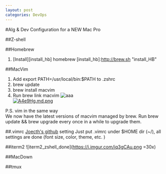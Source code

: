```yaml
---
layout: post
categories: DevOps
---
```

#Alg & Dev Configuration for a NEW Mac Pro
<!--![aaa](http://img2.3png.com/efa7ac2948c7148fb02c1cfc57afe5170de6.png)
-->

##Z-shell

##Homebrew
1. [Install][install_hb] homebrew 
[install_hb]:http://brew.sh "install_HB"

##MacVim
1. Add export PATH=/usr/local/bin:$PATH to .zshrc
1. brew update
1. brew install macvim 
1. Run brew link macvim
![aaa](https://i.imgur.com/mOqtUOD.png)  
[![A4e9Hg.md.png](https://s2.ax1x.com/2019/04/07/A4e9Hg.md.png)](https://imgchr.com/i/A4e9Hg)

P.S. vim in the same way  
We now have the latest versions of macvim managed by brew. Run brew update && brew upgrade every once in a while to upgrade them.
<!--This includes the installation of the CLI mvim and the mac application (which both point to the same thing).-->


##.vimrc
[Joecth's github](https://github.com/Joecth/gvim_Linux)  setting
Just put .vimrc under $HOME dir (~/), all settings are done (font size, color, theme, etc. )

##iterm2
![iterm2_zshell_done](https://i.imgur.com/iq3gCAu.png =30x) <!-- .element height="50%" width="50%" -->

##MacDown

##tmux





